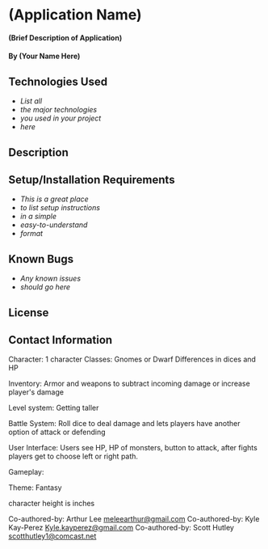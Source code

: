 # (Application Name)

#### (Brief Description of Application)

#### By (Your Name Here)

## Technologies Used

* _List all_
* _the major technologies_
* _you used in your project_
* _here_

## Description

## Setup/Installation Requirements

* _This is a great place_
* _to list setup instructions_
* _in a simple_
* _easy-to-understand_
* _format_

## Known Bugs

* _Any known issues_
* _should go here_

## License

## Contact Information

Character: 1 character
Classes: Gnomes or Dwarf
         Differences in dices and HP

Inventory: Armor and weapons to subtract incoming damage or increase player's damage

Level system: Getting taller

Battle System: Roll dice to deal damage and lets players have another option of attack or defending

User Interface: Users see HP, HP of monsters, button to attack, after fights players get to choose left or right path. 

Gameplay: 

Theme: Fantasy

character height is inches



Co-authored-by: Arthur Lee <meleearthur@gmail.com>
Co-authored-by: Kyle Kay-Perez <Kyle.kayperez@gmail.com>
Co-authored-by: Scott Hutley <scotthutley1@comcast.net>